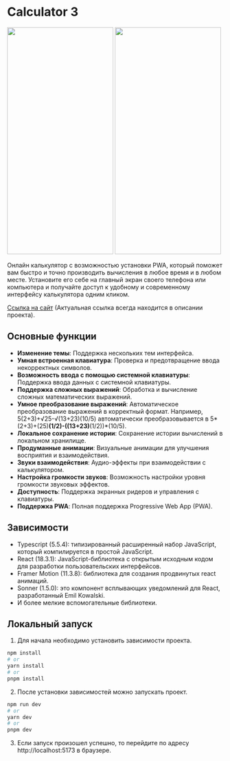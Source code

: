 # Calculator 3

<img src="https://github.com/user-attachments/assets/c36e79b7-b54a-4578-8b5a-3a63d7f42d36" width="247" height="529">
<img src="https://github.com/user-attachments/assets/61113258-a5bd-40df-8b80-5ca01c4658f3" width="247" height="529">

Онлайн калькулятор с возможностью установки PWA, который поможет вам быстро и точно производить вычисления в любое время и в любом месте. Установите его себе на главный экран своего телефона или компьютера и получайте доступ к удобному и современному интерфейсу калькулятора одним кликом.

[Ссылка на сайт](https://calculator-3-tan.vercel.app/) (Актуальная ссылка всегда находится в описании проекта).

## Основные функции
- **Изменение темы**: Поддержка нескольких тем интерфейса.
- **Умная встроенная клавиатура**: Проверка и предотвращение ввода некорректных символов.
- **Возможность ввода с помощью системной клавиатуры**: Поддержка ввода данных с системной клавиатуры.
- **Поддержка сложных выражений**: Обработка и вычисление сложных математических выражений.
- **Умное преобразование выражений**: Автоматическое преобразование выражений в корректный формат. Например, 5(2+3)+√25-√(13+23)(10/5) автоматически преобразовывается в 5*(2+3)+(25)**(1/2)-((13+23)**(1/2))*(10/5).
- **Локальное сохранение истории**: Сохранение истории вычислений в локальном хранилище.
- **Продуманные анимации**: Визуальные анимации для улучшения восприятия и взаимодействия.
- **Звуки взаимодействия**: Аудио-эффекты при взаимодействии с калькулятором.
- **Настройка громкости звуков**: Возможность настройки уровня громкости звуковых эффектов.
- **Доступность**: Поддержка экранных ридеров и управления с клавиатуры.
- **Поддержка PWA**: Полная поддержка Progressive Web App (PWA).

## Зависимости
- Typescript (5.5.4): типизированный расширенный набор JavaScript, который компилируется в простой JavaScript.
- React (18.3.1): JavaScript-библиотека с открытым исходным кодом для разработки пользовательских интерфейсов.
- Framer Motion (11.3.8): библиотека для создания продвинутых react анимаций.
- Sonner (1.5.0): это компонент всплывающих уведомлений для React, разработанный Emil Kowalski.
- И более мелкие вспомогательные библиотеки.

## Локальный запуск
1. Для начала необходимо установить зависимости проекта.
```bash
npm install
# or
yarn install
# or
pnpm install
```
2. После установки зависимостей можно запускать проект.
```bash
npm run dev
# or
yarn dev
# or
pnpm dev
```
3. Если запуск произошел успешно, то перейдите по адресу http://localhost:5173 в браузере.

